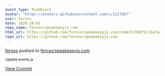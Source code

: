 ```yaml
---
event_type: PushEvent
avatar: "https://avatars.githubusercontent.com/u/121766?"
user: feross
date: 2020-10-03
repo_name: feross/speakeasyjs.com
html_url: https://github.com/feross/speakeasyjs.com/commit/0d6f2c15a7ac664fcf45641ef32cbb03ae4d1d8b
repo_url: https://github.com/feross/speakeasyjs.com
---
```


<a href='https://github.com/feross' target='_blank'>feross</a> pushed to <a href='https://github.com/feross/speakeasyjs.com' target='_blank'>feross/speakeasyjs.com</a>

<small>Update events.js</small>

<a href='https://github.com/feross/speakeasyjs.com/commit/0d6f2c15a7ac664fcf45641ef32cbb03ae4d1d8b' target='_blank'>View Commit</a>